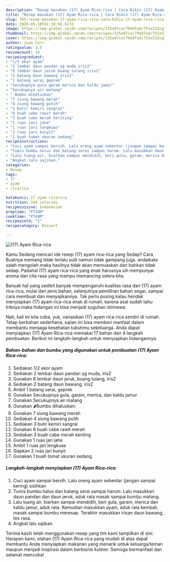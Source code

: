 ```yaml
---
description: "Resep masakan (17) Ayam Rica-rica | Cara Bikin (17) Ayam Rica-rica Yang Menggugah Selera"
title: "Resep masakan (17) Ayam Rica-rica | Cara Bikin (17) Ayam Rica-rica Yang Menggugah Selera"
slug: 765-resep-masakan-17-ayam-rica-rica-cara-bikin-17-ayam-rica-rica-yang-menggugah-selera
date: 2020-05-10T01:10:56.617Z
image: https://img-global.cpcdn.com/recipes/135a97cac79ddfad/751x532cq70/17-ayam-rica-rica-foto-resep-utama.jpg
thumbnail: https://img-global.cpcdn.com/recipes/135a97cac79ddfad/751x532cq70/17-ayam-rica-rica-foto-resep-utama.jpg
cover: https://img-global.cpcdn.com/recipes/135a97cac79ddfad/751x532cq70/17-ayam-rica-rica-foto-resep-utama.jpg
author: Juan Carr
ratingvalue: 3.5
reviewcount: 14
recipeingredient:
- "1/2 ekor ayam"
- "2 lembar daun pandan yg muda iris2"
- "8 lembar daun jeruk buang tulang iris2"
- "2 batang daun bawang iris2"
- "1 batang serai geprek"
- "Secukupnya gula garam merica dan kaldu jamur"
- "Secukupnya air matang"
- " Bumbu dihaluskan"
- "7 siung bawang merah"
- "4 siung bawang putih"
- "3 butir kemiri sangrai"
- "8 buah cabe rawit merah"
- "3 buah cabe merah keriting"
- "1 ruas jari jahe"
- "1 ruas jari lengkuas"
- "2 ruas jari kunyit"
- "1 buah tomat ukuran sedang"
recipeinstructions:
- "Cuci ayam sampai bersih. Lalu oreng ayam sebentar (jangan sampai kering) sisihkan"
- "Tumis bumbu halus dan batang serai sampai harum. Lalu masukkan daun pandan dan daun jeruk, aduk rata masak sampai bumbu matang."
- "Lalu tuang air, biarkan sampai mendidih, beri gula, garam, merica dan kaldu jamur, aduk rata. Kemudian masukkan ayam, aduk rata kembali, masak sampai bumbu meresap. Terakhir masukkan irisan daun bawang, tes rasa."
- "Angkat lalu sajikan."
categories:
- Resep
tags:
- 17
- ayam
- ricarica

katakunci: 17 ayam ricarica 
nutrition: 244 calories
recipecuisine: Indonesian
preptime: "PT34M"
cooktime: "PT49M"
recipeyield: "1"
recipecategory: Dessert

---
```



![(17) Ayam Rica-rica](https://img-global.cpcdn.com/recipes/135a97cac79ddfad/751x532cq70/17-ayam-rica-rica-foto-resep-utama.jpg)

Kamu Sedang mencari ide resep (17) ayam rica-rica yang Sedap? Cara Buatnya memang tidak terlalu sulit namun tidak gampang juga. andaikata salah mengolah maka hasilnya tidak akan memuaskan dan bahkan tidak sedap. Padahal (17) ayam rica-rica yang enak harusnya sih mempunyai aroma dan cita rasa yang mampu memancing selera kita.

Banyak hal yang sedikit banyak mempengaruhi kualitas rasa dari (17) ayam rica-rica, mulai dari jenis bahan, selanjutnya pemilihan bahan segar, sampai cara membuat dan menyajikannya. Tak perlu pusing kalau hendak menyiapkan (17) ayam rica-rica enak di rumah, karena asal sudah tahu triknya maka hidangan ini bisa menjadi suguhan istimewa.




Nah, kali ini kita coba, yuk, variasikan (17) ayam rica-rica sendiri di rumah. Tetap berbahan sederhana, sajian ini bisa memberi manfaat dalam membantu menjaga kesehatan tubuhmu sekeluarga. Anda dapat menyiapkan (17) Ayam Rica-rica memakai 17 bahan dan 4 langkah pembuatan. Berikut ini langkah-langkah untuk menyiapkan hidangannya.

<!--inarticleads1-->

##### Bahan-bahan dan bumbu yang digunakan untuk pembuatan (17) Ayam Rica-rica:

1. Sediakan 1/2 ekor ayam
1. Sediakan 2 lembar daun pandan yg muda, iris2
1. Gunakan 8 lembar daun jeruk, buang tulang, iris2
1. Sediakan 2 batang daun bawang, iris2
1. Ambil 1 batang serai, geprek
1. Gunakan Secukupnya gula, garam, merica, dan kaldu jamur
1. Gunakan Secukupnya air matang
1. Gunakan  🌶Bumbu dihaluskan:
1. Gunakan 7 siung bawang merah
1. Sediakan 4 siung bawang putih
1. Sediakan 3 butir kemiri sangrai
1. Gunakan 8 buah cabe rawit merah
1. Sediakan 3 buah cabe merah keriting
1. Gunakan 1 ruas jari jahe
1. Ambil 1 ruas jari lengkuas
1. Siapkan 2 ruas jari kunyit
1. Gunakan 1 buah tomat ukuran sedang




<!--inarticleads2-->

##### Langkah-langkah menyiapkan (17) Ayam Rica-rica:

1. Cuci ayam sampai bersih. Lalu oreng ayam sebentar (jangan sampai kering) sisihkan
1. Tumis bumbu halus dan batang serai sampai harum. Lalu masukkan daun pandan dan daun jeruk, aduk rata masak sampai bumbu matang.
1. Lalu tuang air, biarkan sampai mendidih, beri gula, garam, merica dan kaldu jamur, aduk rata. Kemudian masukkan ayam, aduk rata kembali, masak sampai bumbu meresap. Terakhir masukkan irisan daun bawang, tes rasa.
1. Angkat lalu sajikan.




Terima kasih telah menggunakan resep yang tim kami tampilkan di sini. Harapan kami, olahan (17) Ayam Rica-rica yang mudah di atas dapat membantu Anda menyiapkan makanan yang menarik untuk keluarga/teman maupun menjadi inspirasi dalam berbisnis kuliner. Semoga bermanfaat dan selamat mencoba!
